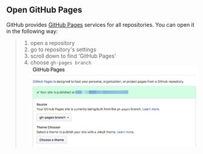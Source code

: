 ## Open GitHub Pages
GitHub provides [GitHub Pages](https://pages.github.com/) services for all repositories. You can open it in the following way:
> 1. open a repository
> 2. go to repository's settings
> 3. scroll down to find 'GitHub Pages'
> 4. choose `gh-pages branch`
![Jietu20190409-091014](/assets/Jietu20190409-091014_e1zoyol1f.jpg)
